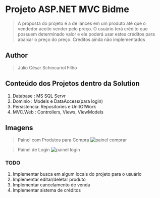 # Projeto ASP.NET MVC Bidme
> A proposta do projeto é a de lances em um produto até que o vendedor aceite vender pelo preço.
> O usuário terá crédito que possuem determinado valor e ele poderá usar estes créditos para abaixar o preço do preço.
> Créditos ainda não implementados

## Author
> Júlio César Schincariol Filho

## Conteúdo dos Projetos dentro da Solution
1. Database : MS SQL Servr
2. Dominio : Models e DataAccess(para login)
3. Persistencia: Repositories e UnitOfWork
4. MVC.Web : Controllers, Views, ViewModels

## Imagens

> Painel com Produtos para Compra
![painel comprar](https://s28.postimg.org/z4fsj56xp/painel_produtos_comprar.png)

> Painel de Login
![painel login](https://s27.postimg.org/qpsjo6nkj/painel_user_login.png)

### TODO
1. Implementar busca em algum locais do projeto para o usuário
2. Implementar editar/deletar produto
3. Implementar cancelamento de venda
4. Implementar sistema de créditos
